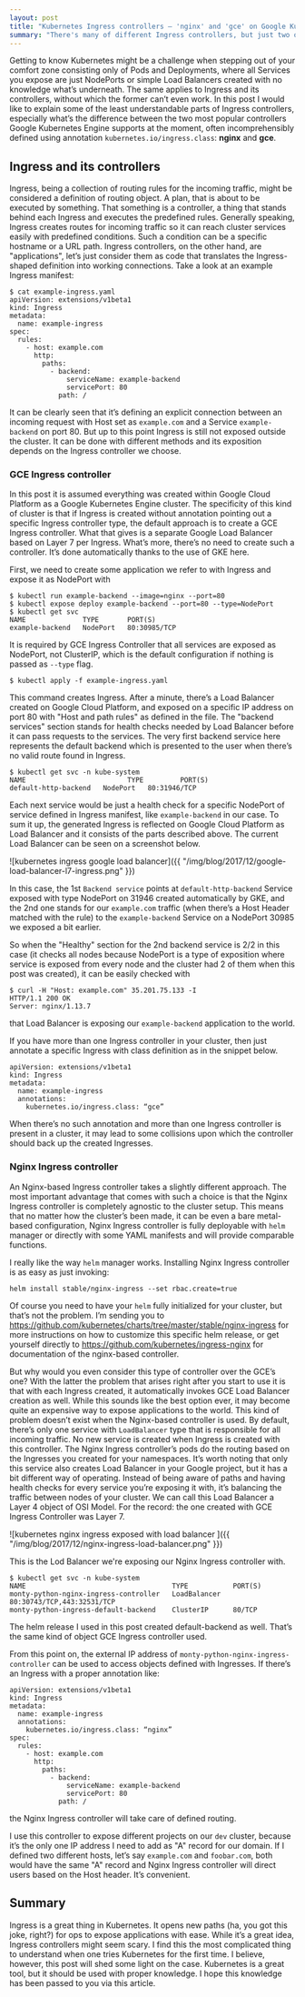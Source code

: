```yaml
---
layout: post
title: "Kubernetes Ingress controllers – 'nginx' and 'gce' on Google Kubernetes Engine"
summary: "There's many of different Ingress controllers, but just two of them really count in the end. In this post I'm describing both: Nginx and GCE, with examples based on Kubernetes cluster set up on Google Cloud Platform."
---
```


Getting to know Kubernetes might be a challenge when stepping out of your comfort zone consisting only of Pods and Deployments, where all Services you expose are just NodePorts or simple Load Balancers created with no knowledge what’s underneath. The same applies to Ingress and its controllers, without which the former can’t even work. In this post I would like to explain some of the least understandable parts of Ingress controllers, especially what’s the difference between the two most popular controllers Google Kubernetes Engine supports at the moment, often incomprehensibly defined using annotation `kubernetes.io/ingress.class`: **nginx** and **gce**.

## Ingress and its controllers
Ingress, being a collection of routing rules for the incoming traffic, might be considered a definition of routing object. A plan, that is about to be executed by something. That something is a controller, a thing that stands behind each Ingress and executes the predefined rules. Generally speaking, Ingress creates routes for incoming traffic so it can reach cluster services easily with predefined conditions. Such a condition can be a specific hostname or a URL path. Ingress controllers, on the other hand, are "applications", let’s just consider them as code that translates the Ingress-shaped definition into working connections. Take a look at an example Ingress manifest:

```
$ cat example-ingress.yaml
apiVersion: extensions/v1beta1
kind: Ingress
metadata:
  name: example-ingress
spec:
  rules:
    - host: example.com
      http:
        paths:
          - backend:
              serviceName: example-backend
              servicePort: 80
            path: /
```

It can be clearly seen that it’s defining an explicit connection between an incoming request with Host set as `example.com` and a Service `example-backend` on port 80. But up to this point Ingress is still not exposed outside the cluster. It can be done with different methods and its exposition depends on the Ingress controller we choose. 

### GCE Ingress controller
In this post it is assumed everything was created within Google Cloud Platform as a Google Kubernetes Engine cluster. The specificity of this kind of cluster is that if Ingress is created without annotation pointing out a specific Ingress controller type, the default approach is to create a GCE Ingress controller. What that gives is a separate Google Load Balancer based on Layer 7 per Ingress. What’s more, there’s no need to create such a controller. It’s done automatically thanks to the use of GKE here.

First, we need to create some application we refer to with Ingress and expose it as NodePort with

```
$ kubectl run example-backend --image=nginx --port=80
$ kubectl expose deploy example-backend --port=80 --type=NodePort
$ kubectl get svc
NAME              TYPE       PORT(S)
example-backend   NodePort   80:30985/TCP
```

It is required by GCE Ingress Controller that all services are exposed as NodePort, not ClusterIP, which is the default configuration if nothing is passed as `--type` flag.

```
$ kubectl apply -f example-ingress.yaml
```

This command creates Ingress. After a minute, there’s a Load Balancer created on Google Cloud Platform, and exposed on a specific IP address on port 80 with "Host and path rules" as defined in the file. The "backend services" section stands for health checks needed by Load Balancer before it can pass requests to the services. The very first backend service here represents the default backend which is presented to the user when there’s no valid route found in Ingress. 

```
$ kubectl get svc -n kube-system
NAME                         TYPE         PORT(S)
default-http-backend   NodePort   80:31946/TCP
```

Each next service would be just a health check for a specific NodePort of service defined in Ingress manifest, like `example-backend` in our case.
To sum it up, the generated Ingress is reflected on Google Cloud Platform as Load Balancer and it consists of the parts described above. The current Load Balancer can be seen on a screenshot below.

![kubernetes ingress google load balancer]({{ "/img/blog/2017/12/google-load-balancer-l7-ingress.png" }})

In this case, the 1st `Backend service` points at `default-http-backend` Service exposed with type NodePort on 31946 created automatically by GKE, and the 2nd one stands for our `example.com` traffic (when there’s a Host Header matched with the rule) to the `example-backend` Service on a NodePort 30985 we exposed a bit earlier.

So when the "Healthy" section for the 2nd backend service is 2/2 in this case (it checks all nodes because NodePort is a type of exposition where service is exposed from every node and the cluster had 2 of them when this post was created), it can be easily checked with

```
$ curl -H "Host: example.com" 35.201.75.133 -I
HTTP/1.1 200 OK
Server: nginx/1.13.7
```

that Load Balancer is exposing our `example-backend` application to the world.

If you have more than one Ingress controller in your cluster, then just annotate a specific Ingress with class definition as in the snippet below.

```
apiVersion: extensions/v1beta1
kind: Ingress
metadata:
  name: example-ingress
  annotations: 
    kubernetes.io/ingress.class: “gce”
```
When there’s no such annotation and more than one Ingress controller is present in a cluster, it may lead to some collisions upon which the controller should back up the created Ingresses.

### Nginx Ingress controller
An Nginx-based Ingress controller takes a slightly different approach. The most important advantage that comes with such a choice is that the Nginx Ingress controller is completely agnostic to the cluster setup. This means that no matter how the cluster’s been made, it can be even a bare metal-based configuration, Nginx Ingress controller is fully deployable with `helm` manager or directly with some YAML manifests and will provide comparable functions. 

I really like the way `helm` manager works. Installing Nginx Ingress controller is as easy as just invoking:

```
helm install stable/nginx-ingress --set rbac.create=true
```

Of course you need to have your `helm` fully initialized for your cluster, but that’s not the problem. I’m sending you to https://github.com/kubernetes/charts/tree/master/stable/nginx-ingress for more instructions on how to customize this specific helm release, or get yourself directly to https://github.com/kubernetes/ingress-nginx for documentation of the nginx-based controller.

But why would you even consider this type of controller over the GCE’s one? With the latter the problem that arises right after you start to use it is that with each Ingress created, it automatically invokes GCE Load Balancer creation as well. While this sounds like the best option ever, it may become quite an expensive way to expose applications to the world. This kind of problem doesn’t exist when the Nginx-based controller is used. By default, there’s only one service with `LoadBalancer` type that is responsible for all incoming traffic. No new service is created when Ingress is created with this controller. The Nginx Ingress controller’s pods do the routing based on the Ingresses you created for your namespaces. It’s worth noting that only this service also creates Load Balancer in your Google project, but it has a bit different way of operating. Instead of being aware of paths and having health checks for every service you’re exposing it with, it’s balancing the traffic between nodes of your cluster. We can call this Load Balancer a Layer 4 object of OSI Model. For the record: the one created with GCE Ingress Controller was Layer 7. 

![kubernetes nginx ingress exposed with load balancer ]({{ "/img/blog/2017/12/nginx-ingress-load-balancer.png" }})

This is the Lod Balancer we're exposing our Nginx Ingress controller with.

```
$ kubectl get svc -n kube-system
NAME                                    TYPE           PORT(S)              
monty-python-nginx-ingress-controller   LoadBalancer   80:30743/TCP,443:32531/TCP
monty-python-ingress-default-backend    ClusterIP      80/TCP
```

The helm release I used in this post created default-backend as well. That’s the same kind of object GCE Ingress controller used.

From this point on, the external IP address of `monty-python-nginx-ingress-controller` can be used to access objects defined with Ingresses. If there’s an Ingress with a proper annotation like:

```
apiVersion: extensions/v1beta1
kind: Ingress
metadata:
  name: example-ingress
  annotations: 
    kubernetes.io/ingress.class: “nginx”
spec:
  rules:
    - host: example.com
      http:
        paths:
          - backend:
              serviceName: example-backend
              servicePort: 80
            path: /
```

the Nginx Ingress controller will take care of defined routing. 

I use this controller to expose different projects on our `dev` cluster, because it’s the only one IP address I need to add as "A" record for our domain. If I defined two different hosts, let’s say `example.com` and `foobar.com`, both would have the same "A" record and Nginx Ingress controller will direct users based on the Host header. It’s convenient.

## Summary
Ingress is a great thing in Kubernetes. It opens new paths (ha, you got this joke, right?) for ops to expose applications with ease. While it’s a great idea, Ingress controllers might seem scary. I find this the most complicated thing to understand when one tries Kubernetes for the first time. I believe, however,  this post will shed some light on the case. Kubernetes is a great tool, but it should be used with proper knowledge. I hope this knowledge has been passed to you via this article. 
